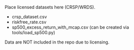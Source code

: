 Place licensed datasets here (CRSP/WRDS).  
- crsp_dataset.csv
- riskfree_rate.csv
- sp500_excess_return_with_mcap.csv (can be created via tools/load_sp500.py)

Data are NOT included in the repo due to licensing.